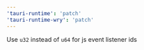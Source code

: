 ```yaml
---
'tauri-runtime': 'patch'
'tauri-runtime-wry': 'patch'
---
```


Use `u32` instead of `u64` for js event listener ids

